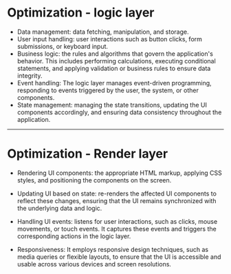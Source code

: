 
# Optimization - logic layer

- Data management: data fetching, manipulation, and storage. 
- User input handling: user interactions such as button clicks, form submissions, or keyboard input. 
- Business logic: the rules and algorithms that govern the application's behavior. This includes performing calculations, executing conditional statements, and applying validation or business rules to ensure data integrity.
- Event handling: The logic layer manages event-driven programming, responding to events triggered by the user, the system, or other components.
- State management: managing the state transitions, updating the UI components accordingly, and ensuring data consistency throughout the application.

---

# Optimization - Render layer

- Rendering UI components: the appropriate HTML markup, applying CSS styles, and positioning the components on the screen.

- Updating UI based on state: re-renders the affected UI components to reflect these changes, ensuring that the UI remains synchronized with the underlying data and logic.

- Handling UI events: listens for user interactions, such as clicks, mouse movements, or touch events. It captures these events and triggers the corresponding actions in the logic layer.  

- Responsiveness: It employs responsive design techniques, such as media queries or flexible layouts, to ensure that the UI is accessible and usable across various devices and screen resolutions.
